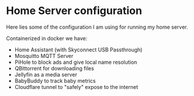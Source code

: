 # Home Server configuration

Here lies some of the configuration I am using for running my home server.

Containerized in docker we have:
- Home Assistant (with Skyconnect USB Passthrough)
- Mosquitto MQTT Server
- PiHole to block ads and give local name resolution
- QBittorrent for downloading files
- Jellyfin as a media server
- BabyBuddy to track baby metrics
- Cloudflare tunnel to "safely" expose to the internet

